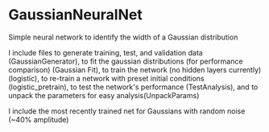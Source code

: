 # GaussianNeuralNet
Simple neural network to identify the width of a Gaussian distribution

I include files to generate training, test, and validation data (GaussianGenerator), to fit the gaussian distributions (for performance comparison) (Gaussian Fit), to train the network (no hidden layers currently) (logistic), to re-train a network with preset initial conditions (logistic_pretrain), to test the network's performance (TestAnalysis), and to unpack the parameters for easy analysis(UnpackParams)

I include the most recently trained net for Gaussians with random noise (~40% amplitude)
